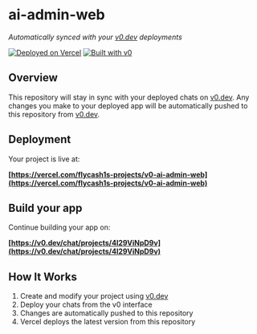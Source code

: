# ai-admin-web

*Automatically synced with your [v0.dev](https://v0.dev) deployments*

[![Deployed on Vercel](https://img.shields.io/badge/Deployed%20on-Vercel-black?style=for-the-badge&logo=vercel)](https://vercel.com/flycash1s-projects/v0-ai-admin-web)
[![Built with v0](https://img.shields.io/badge/Built%20with-v0.dev-black?style=for-the-badge)](https://v0.dev/chat/projects/4l29ViNpD9v)

## Overview

This repository will stay in sync with your deployed chats on [v0.dev](https://v0.dev).
Any changes you make to your deployed app will be automatically pushed to this repository from [v0.dev](https://v0.dev).

## Deployment

Your project is live at:

**[https://vercel.com/flycash1s-projects/v0-ai-admin-web](https://vercel.com/flycash1s-projects/v0-ai-admin-web)**

## Build your app

Continue building your app on:

**[https://v0.dev/chat/projects/4l29ViNpD9v](https://v0.dev/chat/projects/4l29ViNpD9v)**

## How It Works

1. Create and modify your project using [v0.dev](https://v0.dev)
2. Deploy your chats from the v0 interface
3. Changes are automatically pushed to this repository
4. Vercel deploys the latest version from this repository